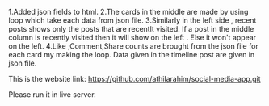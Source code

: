 

1.Added json fields to html.
2.The cards in the middle are made by using loop which take each data from json file.
3.Similarly in the left side , recent posts shows only the posts that are recentlt visited. If a post in the middle column is recently visited then it will show on the left . Else it won't appear on the left.
4.Like ,Comment,Share counts are brought from the json file for each card my making the loop. 
Data given in the timeline post are given in json file.


This is the website link:
https://github.com/athilarahim/social-media-app.git

Please run it in live server.